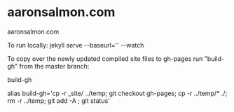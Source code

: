 aaronsalmon.com
===============

aaronsalmon.com

To run locally: 
jekyll serve --baseurl='' --watch


To copy over the newly updated compiled site files to gh-pages run "build-gh" from the master branch:

build-gh

alias build-gh='cp -r _site/ ../temp; git checkout gh-pages; cp -r ../temp/* ./; rm -r ../temp; git add -A ; git status'
